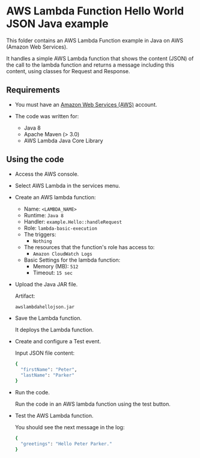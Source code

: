 # AWS Lambda Function Hello World JSON Java example

This folder contains an AWS Lambda Function example in Java on AWS (Amazon Web Services).

It handles a simple AWS Lambda function that shows the content (JSON) of the call to the lambda function and returns a message including this content, using classes for Request and Response.

## Requirements

* You must have an [Amazon Web Services (AWS)](http://aws.amazon.com/) account.

* The code was written for:
 
  *  Java 8
  *  Apache Maven (> 3.0)
  *  AWS Lambda Java Core Library

## Using the code

* Access the AWS console.

* Select AWS Lambda in the services menu.

* Create an AWS lambda function:
  * Name: `<LAMBDA_NAME>`
  * Runtime: `Java 8`
  * Handler: `example.Hello::handleRequest`
  * Role: `lambda-basic-execution`
  * The triggers:
    * `Nothing`
  * The resources that the function's role has access to:
    * `Amazon CloudWatch Logs`
  * Basic Settings for the lambda function:
    * Memory (MB): `512`
    * Timeout: `15 sec`

* Upload the Java JAR file.

  Artifact:

  ```bash
  awslambdahellojson.jar
  ```

* Save the Lambda function.

  It deploys the Lambda function.

* Create and configure a Test event.

  Input JSON file content:

  ```bash
  {
    "firstName": "Peter",
    "lastName": "Parker"
  }
  ```

* Run the code.

  Run the code in an AWS lambda function using the test button.

* Test the AWS Lambda function.

  You should see the next message in the log:

  ```bash
  {
    "greetings": "Hello Peter Parker."
  }
  ```
